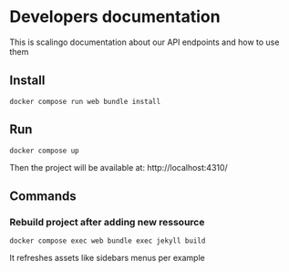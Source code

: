 # Developers documentation

This is scalingo documentation about our API endpoints and how to use them

## Install

```
docker compose run web bundle install
```

## Run

```
docker compose up
```

Then the project will be available at: http://localhost:4310/


## Commands

### Rebuild project after adding new ressource

```
docker compose exec web bundle exec jekyll build
```

It refreshes assets like sidebars menus per example
